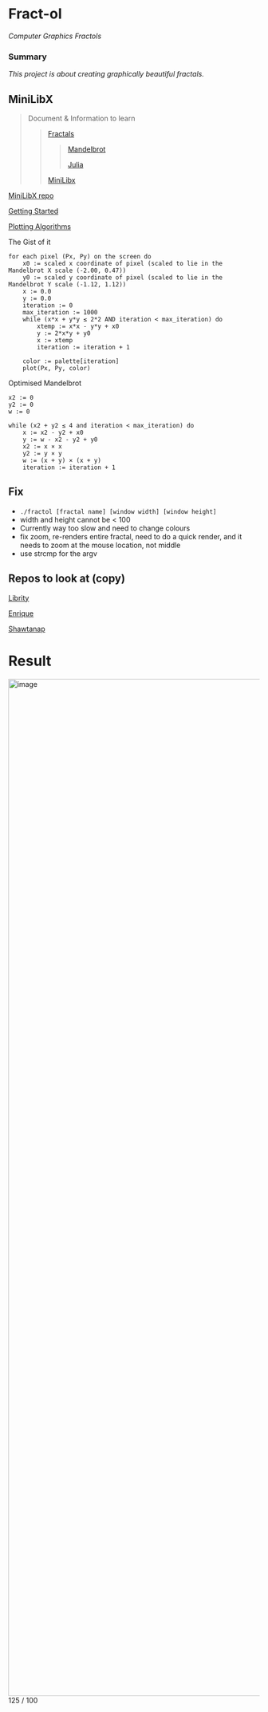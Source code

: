 # Fract-ol
*Computer Graphics Fractols*

### Summary
*This project is about creating graphically beautiful fractals.*

## MiniLibX


>Document & Information to learn
>>[Fractals]()
>>> [Mandelbrot]()
>>> 
>>> [Julia]()
>>
>>[MiniLibx](https://harm-smits.github.io/42docs/libs/minilibx/getting_started.html)

[MiniLibX repo](https://github.com/42Paris/minilibx-linux)

[Getting Started](https://aurelienbrabant.fr/blog/getting-started-with-the-minilibx)

[Plotting Algorithms](https://en.wikipedia.org/wiki/Plotting_algorithms_for_the_Mandelbrot_set)

The Gist of it
```
for each pixel (Px, Py) on the screen do
    x0 := scaled x coordinate of pixel (scaled to lie in the Mandelbrot X scale (-2.00, 0.47))
    y0 := scaled y coordinate of pixel (scaled to lie in the Mandelbrot Y scale (-1.12, 1.12))
    x := 0.0
    y := 0.0
    iteration := 0
    max_iteration := 1000
    while (x*x + y*y ≤ 2*2 AND iteration < max_iteration) do
        xtemp := x*x - y*y + x0
        y := 2*x*y + y0
        x := xtemp
        iteration := iteration + 1
    
    color := palette[iteration]
    plot(Px, Py, color)
```
Optimised Mandelbrot
```
x2 := 0
y2 := 0
w := 0

while (x2 + y2 ≤ 4 and iteration < max_iteration) do
    x := x2 - y2 + x0
    y := w - x2 - y2 + y0
    x2 := x × x
    y2 := y × y
    w := (x + y) × (x + y)
    iteration := iteration + 1
```

## Fix
- `./fractol [fractal name] [window width] [window height]`
- width and height cannot be < 100
- Currently way too slow and need to change colours
- fix zoom, re-renders entire fractal, need to do a quick render, and it needs to zoom at the mouse location, not middle
- use strcmp for the argv

## Repos to look at (copy)
[Librity](https://github.com/librity/ft_fractol)

[Enrique](https://github.com/EnriqueSLeeK/fract-ol)

[Shawtanap](https://github.com/shwatanap/fract-ol/tree/main/srcs)

# Result
<img width="2040" alt="image" src="https://user-images.githubusercontent.com/94874173/190076734-4c120e18-ca77-4699-a81b-be46b0ba20cf.png">
125 / 100

